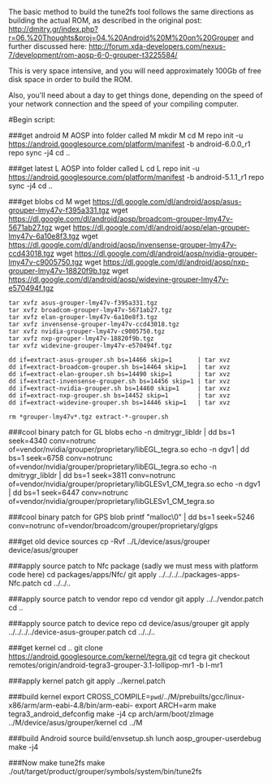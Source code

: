 The basic method to build the tune2fs tool follows the same directions as building the actual ROM,
as described in the original post: http://dmitry.gr/index.php?r=06.%20Thoughts&proj=04.%20Android%20M%20on%20Grouper
and further discussed here: http://forum.xda-developers.com/nexus-7/development/rom-aosp-6-0-grouper-t3225584/


This is very space intensive, and you will need approximately 100Gb of free disk space
in order to build the ROM.

Also, you'll need about a day to get things done, depending on the speed of your network
connection and the speed of your compiling computer.

#Begin script:

###get android M AOSP into folder called M
    mkdir M
    cd M
    repo init -u https://android.googlesource.com/platform/manifest -b android-6.0.0_r1
    repo sync -j4
    cd ..

###get latest L AOSP into folder called L
    cd L
    repo init -u https://android.googlesource.com/platform/manifest -b android-5.1.1_r1
    repo sync -j4
    cd ..

###get blobs
    cd M
    wget https://dl.google.com/dl/android/aosp/asus-grouper-lmy47v-f395a331.tgz
    wget https://dl.google.com/dl/android/aosp/broadcom-grouper-lmy47v-5671ab27.tgz
    wget https://dl.google.com/dl/android/aosp/elan-grouper-lmy47v-6a10e8f3.tgz
    wget https://dl.google.com/dl/android/aosp/invensense-grouper-lmy47v-ccd43018.tgz
    wget https://dl.google.com/dl/android/aosp/nvidia-grouper-lmy47v-c9005750.tgz
    wget https://dl.google.com/dl/android/aosp/nxp-grouper-lmy47v-18820f9b.tgz
    wget https://dl.google.com/dl/android/aosp/widevine-grouper-lmy47v-e570494f.tgz

    tar xvfz asus-grouper-lmy47v-f395a331.tgz
    tar xvfz broadcom-grouper-lmy47v-5671ab27.tgz
    tar xvfz elan-grouper-lmy47v-6a10e8f3.tgz
    tar xvfz invensense-grouper-lmy47v-ccd43018.tgz
    tar xvfz nvidia-grouper-lmy47v-c9005750.tgz
    tar xvfz nxp-grouper-lmy47v-18820f9b.tgz
    tar xvfz widevine-grouper-lmy47v-e570494f.tgz

    dd if=extract-asus-grouper.sh bs=14466 skip=1       | tar xvz
    dd if=extract-broadcom-grouper.sh bs=14464 skip=1   | tar xvz
    dd if=extract-elan-grouper.sh bs=14490 skip=1       | tar xvz
    dd if=extract-invensense-grouper.sh bs=14456 skip=1 | tar xvz
    dd if=extract-nvidia-grouper.sh bs=14460 skip=1     | tar xvz
    dd if=extract-nxp-grouper.sh bs=14452 skip=1        | tar xvz
    dd if=extract-widevine-grouper.sh bs=14446 skip=1   | tar xvz

    rm *grouper-lmy47v*.tgz extract-*-grouper.sh

###cool binary patch for GL blobs
    echo -n dmitrygr_libldr | dd bs=1 seek=4340 conv=notrunc of=vendor/nvidia/grouper/proprietary/libEGL_tegra.so
    echo -n dgv1 | dd bs=1 seek=6758 conv=notrunc of=vendor/nvidia/grouper/proprietary/libEGL_tegra.so
    echo -n dmitrygr_libldr | dd bs=1 seek=3811 conv=notrunc of=vendor/nvidia/grouper/proprietary/libGLESv1_CM_tegra.so
    echo -n dgv1 | dd bs=1 seek=6447 conv=notrunc of=vendor/nvidia/grouper/proprietary/libGLESv1_CM_tegra.so

###cool binary patch for GPS blob
    printf "malloc\0" | dd bs=1 seek=5246 conv=notrunc of=vendor/broadcom/grouper/proprietary/glgps

###get old device sources
    cp -Rvf ../L/device/asus/grouper device/asus/grouper

###apply source patch to Nfc package (sadly we must mess with platform code here)
    cd packages/apps/Nfc/
    git apply ../../../../packages-apps-Nfc.patch
    cd ../../..

###apply source patch to vendor repo
    cd vendor
    git apply ../../vendor.patch
    cd ..

###apply source patch to device repo
    cd device/asus/grouper
    git apply ../../../../device-asus-grouper.patch
    cd ../../..

###get kernel
    cd ..
    git clone https://android.googlesource.com/kernel/tegra.git
    cd tegra
    git checkout remotes/origin/android-tegra3-grouper-3.1-lollipop-mr1 -b l-mr1

###apply kernel patch
    git apply ../kernel.patch

###build kernel
    export CROSS_COMPILE=`pwd`/../M/prebuilts/gcc/linux-x86/arm/arm-eabi-4.8/bin/arm-eabi-
    export ARCH=arm
    make tegra3_android_defconfig
    make -j4
    cp arch/arm/boot/zImage ../M/device/asus/grouper/kernel
    cd ../M

###build Android
    source build/envsetup.sh
    lunch aosp_grouper-userdebug
    make -j4

###Now make tune2fs
    make ./out/target/product/grouper/symbols/system/bin/tune2fs

